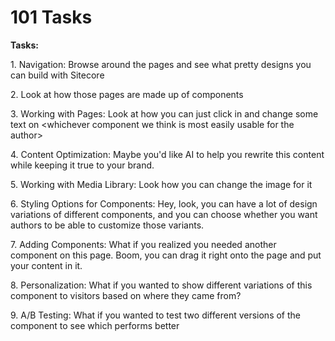 # 101 Tasks

**Tasks:**

1\.      Navigation: Browse around the pages and see what pretty designs you can build with Sitecore

2\.      Look at how those pages are made up of components

3\.      Working with Pages: Look at how you can just click in and change some text on \<whichever component we think is most easily usable for the author>

4\.      Content Optimization: Maybe you'd like AI to help you rewrite this content while keeping it true to your brand.

5\.      Working with Media Library: Look how you can change the image for it

6\.      Styling Options for Components: Hey, look, you can have a lot of design variations of different components, and you can choose whether you want authors to be able to customize those variants.

7\.      Adding Components: What if you realized you needed another component on this page. Boom, you can drag it right onto the page and put your content in it.

8\.      Personalization: What if you wanted to show different variations of this component to visitors based on where they came from?

9\.      A/B Testing: What if you wanted to test two different versions of the component to see which performs better
